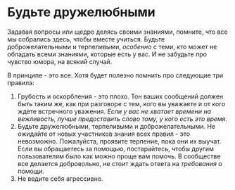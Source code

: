 # Будьте дружелюбными

Задавая вопросы или щедро делясь своими знаниями, помните, что все мы собрались здесь, чтобы вместе учиться. Будьте доброжелательными и терпеливыми, _особенно_ с теми, кто может не обладать всеми знаниями, которые есть у вас. И не забудьте про чувство юмора, на всякий случай.

В принципе - это все. Хотя будет полезно помнить про следующие три правила:

1.  Грубость и оскорбления - это плохо. Тон ваших сообщений должен быть таким же, как при разговоре с тем, кого вы уважаете и от кого ждете встречного уважения. _Если у вас не хватает времени на вежливость, лучше предоставить слово тому, у кого есть это время._
2.  Будьте дружелюбными, терпеливыми и доброжелательными. Не ожидайте от новых участников знания всех правил - это невозможно. Пожалуйста, проявите терпение, пока они их выучат. Если вы обращаетесь за помощью, постарайтесь, чтобы другим пользователям было как можно проще вам помочь. В сообществе все делается добровольно, не стоит ждать ответа на _требования_ о помощи.
3.  Не ведите себя агрессивно.